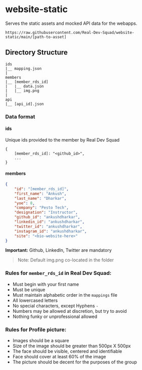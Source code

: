 # website-static

Serves the static assets and mocked API data for the webapps.

`https://raw.githubusercontent.com/Real-Dev-Squad/website-static/main/[path-to-asset]`

## Directory Structure

```
ids
|__ mapping.json
|
members
|__ [member_rds_id]
|   |__ data.json
|   |__ img.png
|
api
|__ [api_id].json
```

### Data format

#### ids

Unique ids provided to the member by Real Dev Squad

```
{
	[member_rds_id]: "<github_id>",
	...
}
```

#### members

```json
{
	"id": "[member_rds_id]",
	"first_name": "Ankush",
	"last_name": "Dharkar",
	"yoe": 8,
	"company": "Pesto Tech",
	"designation": "Instructor",
	"github_id": "ankushdharkar",
	"linkedin_id": "ankushdharkar",
	"twitter_id": "ankushdharkar",
	"instagram_id": "ankushdharkar",
	"site": "<bio-website-here>"
}
```
**Important:** Github, LinkedIn, Twitter are mandatory

> Note: Default img.png co-located in the folder

### Rules for `member_rds_id` in Real Dev Squad:

- Must begin with your first name
- Must be unique
- Must maintain alphabetic order in the `mappings` file
- All lowercased letters
- No special characters, except Hyphens `-`
- Numbers may be allowed at discretion, but try to avoid
- Nothing funky or unprofessional allowed

### Rules for Profile picture:

- Images should be a square
- Size of the image should be greater than 500px X 500px
- The face should be visible, centered and identifiable
- Face should cover at least 60% of the image
- The picture should be decent for the purposes of the group
